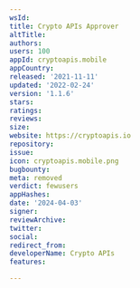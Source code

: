 ```yaml
---
wsId: 
title: Crypto APIs Approver
altTitle: 
authors: 
users: 100
appId: cryptoapis.mobile
appCountry: 
released: '2021-11-11'
updated: '2022-02-24'
version: '1.1.6'
stars: 
ratings: 
reviews: 
size: 
website: https://cryptoapis.io
repository: 
issue: 
icon: cryptoapis.mobile.png
bugbounty: 
meta: removed
verdict: fewusers
appHashes: 
date: '2024-04-03'
signer: 
reviewArchive: 
twitter: 
social: 
redirect_from: 
developerName: Crypto APIs
features: 

---
```


